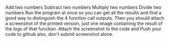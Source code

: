 Add two numbers
Subtract two numbers
Multiply two numbers
Divide two numbers
Run the program at once so you can get all the results and find a good way to distinguish the 4 function call outputs.
Then you should attach a screenshot of the printed version, just one image containing the result of the logs of that function.
Attach the screenshot to the code and Push your code to github also, don't submit screenshot alone.
